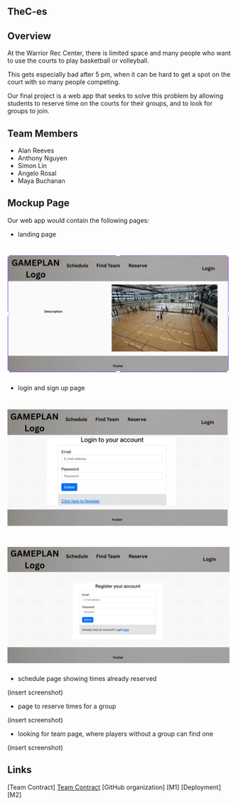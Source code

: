 ## TheC-es

## Overview
At the Warrior Rec Center, there is limited space and many people who want to use the courts to play basketball or volleyball.

This gets especially bad after 5 pm, when it can be hard to get a spot on the court with so many people competing.

Our final project is a web app that seeks to solve this problem by allowing students to reserve time on the courts for their groups, and to look for groups to join.

## Team Members
- Alan Reeves
- Anthony Nguyen
- Simon Lin
- Angelo Rosal
- Maya Buchanan

## Mockup Page
Our web app would contain the following pages:

- landing page

# <img width="500px"  src="/img/landingpage.png" >

- login and sign up page

# <img width="500px"  src="/img/Login.png" >
# <img width="500px"  src="/img/Register.png" >

- schedule page showing times already reserved

(insert screenshot)
- page to reserve times for a group

(insert screenshot)
- looking for team page, where players without a group can find one

(insert screenshot)

## Links
[Team Contract] <a href="https://docs.google.com/document/d/1KdcFXI9BLMf4gpyHK3QJkyHCRpiOTgpeOwQljG6ItBs/edit?tab=t.wm0ujzkwwri" target="_blank">Team Contract</a>
[GitHub organization]
[M1]
[Deployment]
[M2]

